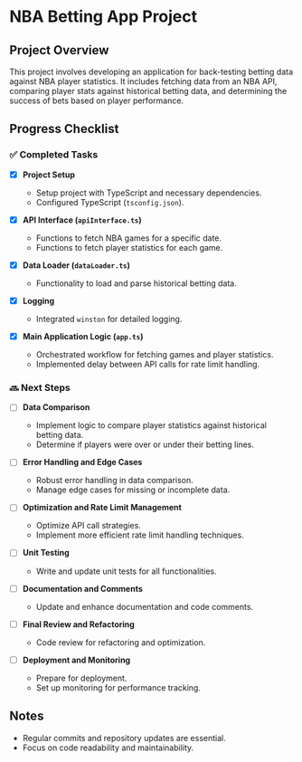 # NBA Betting App Project

## Project Overview

This project involves developing an application for back-testing betting data against NBA player statistics. It includes fetching data from an NBA API, comparing player stats against historical betting data, and determining the success of bets based on player performance.

## Progress Checklist

### ✅ Completed Tasks

- [x] **Project Setup**

  - Setup project with TypeScript and necessary dependencies.
  - Configured TypeScript (`tsconfig.json`).

- [x] **API Interface (`apiInterface.ts`)**

  - Functions to fetch NBA games for a specific date.
  - Functions to fetch player statistics for each game.

- [x] **Data Loader (`dataLoader.ts`)**

  - Functionality to load and parse historical betting data.

- [x] **Logging**

  - Integrated `winston` for detailed logging.

- [x] **Main Application Logic (`app.ts`)**
  - Orchestrated workflow for fetching games and player statistics.
  - Implemented delay between API calls for rate limit handling.

### 🔜 Next Steps

- [ ] **Data Comparison**

  - Implement logic to compare player statistics against historical betting data.
  - Determine if players were over or under their betting lines.

- [ ] **Error Handling and Edge Cases**

  - Robust error handling in data comparison.
  - Manage edge cases for missing or incomplete data.

- [ ] **Optimization and Rate Limit Management**

  - Optimize API call strategies.
  - Implement more efficient rate limit handling techniques.

- [ ] **Unit Testing**

  - Write and update unit tests for all functionalities.

- [ ] **Documentation and Comments**

  - Update and enhance documentation and code comments.

- [ ] **Final Review and Refactoring**

  - Code review for refactoring and optimization.

- [ ] **Deployment and Monitoring**
  - Prepare for deployment.
  - Set up monitoring for performance tracking.

## Notes

- Regular commits and repository updates are essential.
- Focus on code readability and maintainability.
